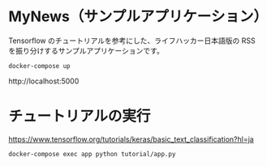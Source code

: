 # MyNews（サンプルアプリケーション）

Tensorflow のチュートリアルを参考にした、ライフハッカー日本語版の RSS を振り分けするサンプルアプリケーションです。

```
docker-compose up
```

http://localhost:5000

# チュートリアルの実行

https://www.tensorflow.org/tutorials/keras/basic_text_classification?hl=ja

```
docker-compose exec app python tutorial/app.py
```
